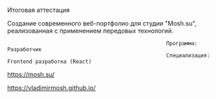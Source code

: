 Итоговая аттестация

Создание современного веб-портфолио для студии "Mosh.su", реализованная с применением передовых технологий.
                                                       
                                                       
                                                       
                                                       Программа: Разработчик
                                                       Специализация: Frontend разработка (React)

                                                       
https://mosh.su/

https://vladimirmosh.github.io/

